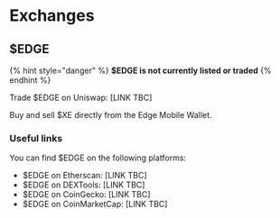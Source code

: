 # Exchanges

## $EDGE

{% hint style="danger" %}
**$EDGE is not currently listed or traded**
{% endhint %}

Trade $EDGE on Uniswap: \[LINK TBC\]

Buy and sell $XE directly from the Edge Mobile Wallet.

### Useful links

You can find $EDGE on the following platforms:

* $EDGE on Etherscan: \[LINK TBC\]
* $EDGE on DEXTools: \[LINK TBC\]
* $EDGE on CoinGecko: \[LINK TBC\]
* $EDGE on CoinMarketCap: \[LINK TBC\]

